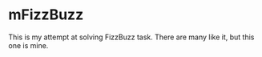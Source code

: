 # mFizzBuzz

This is my attempt at solving FizzBuzz task. There are many like it, but this one is mine.
